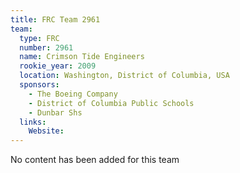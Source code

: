 ```yaml
---
title: FRC Team 2961
team:
  type: FRC
  number: 2961
  name: Crimson Tide Engineers
  rookie_year: 2009
  location: Washington, District of Columbia, USA
  sponsors:
    - The Boeing Company
    - District of Columbia Public Schools
    - Dunbar Shs
  links:
    Website: 
---
```

No content has been added for this team
